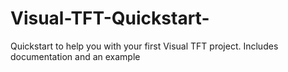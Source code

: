 # Visual-TFT-Quickstart-
Quickstart to help you with your first Visual TFT project. Includes documentation and an example
